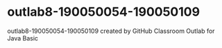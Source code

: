 # outlab8-190050054-190050109
outlab8-190050054-190050109 created by GitHub Classroom
Outlab for Java Basic
